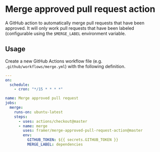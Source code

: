 # Merge approved pull request action

A GitHub action to automatically merge pull requests that have been approved. It
will only work pull requests that have been labeled (configurable using the `$MERGE_LABEL`
environment variable.

## Usage

Create a new GitHub Actions workflow file (e.g. `.github/workflows/merge.yml`)
with the following definition.

```yaml
---
on:
  schedule:
    - cron: "*/15 * * * *"

name: Merge approved pull request
jobs:
  merge:
    runs-on: ubuntu-latest
    steps:
      - uses: actions/checkout@master
      - name: merge
        uses: framer/merge-approved-pull-request-action@master
        env:
          GITHUB_TOKEN: ${{ secrets.GITHUB_TOKEN }}
          MERGE_LABEL: dependencies

```
